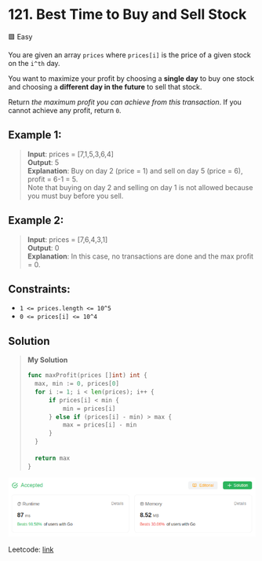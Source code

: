 # 121. Best Time to Buy and Sell Stock
🟩 Easy

You are given an array `prices` where `prices[i]` is the price of a given stock on the `i^th` day.

You want to maximize your profit by choosing a **single day** to buy one stock and choosing a **different day in the future** to sell that stock.

Return *the maximum profit you can achieve from this transaction*. If you cannot achieve any profit, return `0`.

## Example 1:
> **Input**: prices = [7,1,5,3,6,4] \
> **Output**: 5 \
> **Explanation**: Buy on day 2 (price = 1) and sell on day 5 (price = 6), profit = 6-1 = 5. \
Note that buying on day 2 and selling on day 1 is not allowed because you must buy before you sell.

## Example 2:
> **Input**: prices = [7,6,4,3,1] \
> **Output**: 0 \
> **Explanation**: In this case, no transactions are done and the max profit = 0.

## Constraints:
* `1 <= prices.length <= 10^5`
* `0 <= prices[i] <= 10^4`

## Solution
> **My Solution**
> ```go
> func maxProfit(prices []int) int {
> 	max, min := 0, prices[0]
> 	for i := 1; i < len(prices); i++ {
> 		if prices[i] < min {
> 			min = prices[i]
> 		} else if (prices[i] - min) > max {
> 			max = prices[i] - min
> 		}
> 	}
> 
> 	return max
> }
> ```

![result](121.png)

Leetcode: [link](https://leetcode.com/problems/best-time-to-buy-and-sell-stock/description/)